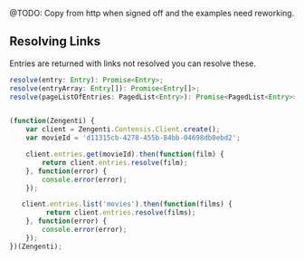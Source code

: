 @TODO: Copy from http when signed off and the examples need reworking.



## Resolving Links
Entries are returned with links not resolved you can resolve these.

```js
resolve(entry: Entry): Promise<Entry>;
resolve(entryArray: Entry[]): Promise<Entry[]>;
resolve(pageListOfEntries: PagedList<Entry>): Promise<PagedList<Entry>>;


(function(Zengenti) {
    var client = Zengenti.Contensis.Client.create();
    var movieId = 'd11315cb-4278-455b-84bb-04698db0ebd2';

    client.entries.get(movieId).then(function(film) {       
        return client.entries.resolve(film);
    }, function(error) {
        console.error(error);
    });

   client.entries.list('movies').then(function(films) {
         return client.entries.resolve(films);
    }, function(error) {
        console.error(error);
    });
})(Zengenti);
```
